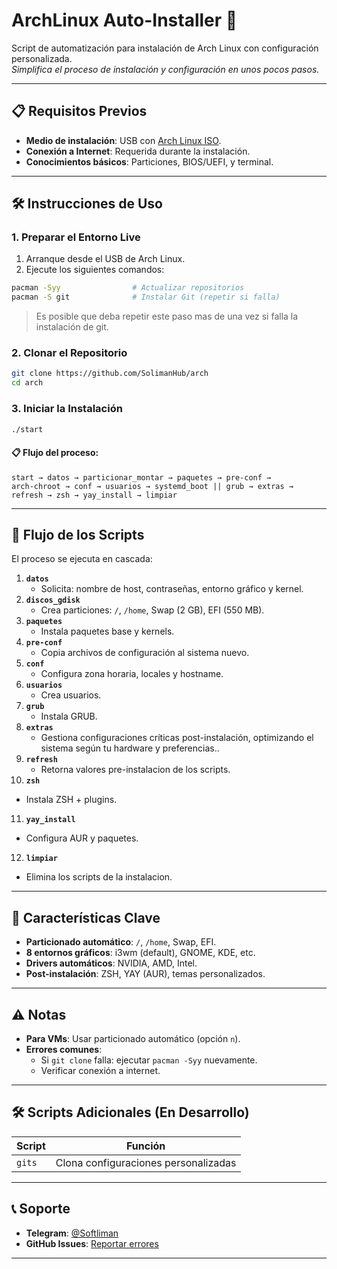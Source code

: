 # ArchLinux Auto-Installer 🚀

Script de automatización para instalación de Arch Linux con configuración personalizada.  
*Simplifica el proceso de instalación y configuración en unos pocos pasos.*

---

## 📋 Requisitos Previos
- **Medio de instalación**: USB con [Arch Linux ISO](https://archlinux.org/download/).
- **Conexión a Internet**: Requerida durante la instalación.
- **Conocimientos básicos**: Particiones, BIOS/UEFI, y terminal.

---

## 🛠️ Instrucciones de Uso

### 1. Preparar el Entorno Live
1. Arranque desde el USB de Arch Linux.
2. Ejecute los siguientes comandos:

```bash
pacman -Syy                # Actualizar repositorios
pacman -S git              # Instalar Git (repetir si falla)
```
> Es posible que deba repetir este paso mas de una vez si falla la instalación de git.

### 2. Clonar el Repositorio
```bash
git clone https://github.com/SolimanHub/arch
cd arch
```

### 3. Iniciar la Instalación
```bash
./start
```
#### 📋 Flujo del proceso:
```text
start → datos → particionar_montar → paquetes → pre-conf → 
arch-chroot → conf → usuarios → systemd_boot || grub → extras → 
refresh → zsh → yay_install → limpiar
```

---

## 🧩 Flujo de los Scripts
El proceso se ejecuta en cascada:

1. **`datos`**  
   - Solicita: nombre de host, contraseñas, entorno gráfico y kernel.
2. **`discos_gdisk`**  
   - Crea particiones: `/`, `/home`, Swap (2 GB), EFI (550 MB).
3. **`paquetes`**  
   - Instala paquetes base y kernels.
4. **`pre-conf`**  
   - Copia archivos de configuración al sistema nuevo.
5. **`conf`**  
   - Configura zona horaria, locales y hostname.
6. **`usuarios`**  
   - Crea usuarios.
7. **`grub`**  
   - Instala GRUB.
8. **`extras`**  
   - Gestiona configuraciones críticas post-instalación, optimizando el sistema según tu hardware y preferencias..
9. **`refresh`**  
   - Retorna valores pre-instalacion de los scripts.
10. **`zsh`**  
   - Instala ZSH + plugins.
11. **`yay_install`**  
   - Configura AUR y paquetes.
12. **`limpiar`**  
   - Elimina los scripts de la instalacion.

---

## 🌟 Características Clave
- **Particionado automático**: `/`, `/home`, Swap, EFI.
- **8 entornos gráficos**: i3wm (default), GNOME, KDE, etc.
- **Drivers automáticos**: NVIDIA, AMD, Intel.
- **Post-instalación**: ZSH, YAY (AUR), temas personalizados.

---

## ⚠️ Notas
- **Para VMs**: Usar particionado automático (opción `n`).
- **Errores comunes**:
  - Si `git clone` falla: ejecutar `pacman -Syy` nuevamente.
  - Verificar conexión a internet.

---

## 🛠️ Scripts Adicionales (En Desarrollo)
| Script          | Función                             |
|-----------------|-------------------------------------|
| `gits`          | Clona configuraciones personalizadas|

---

## 📞 Soporte
- **Telegram**: [@Softliman](https://t.me/Softliman)
- **GitHub Issues**: [Reportar errores](https://github.com/SolimanHub/arch/issues)
---

